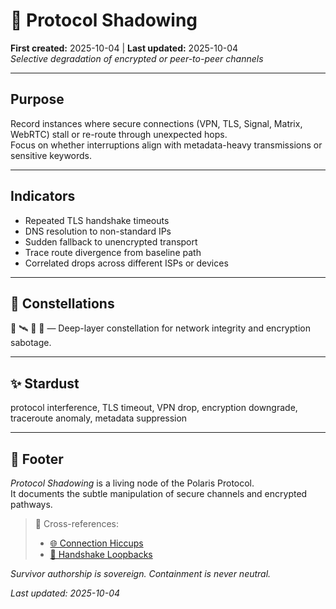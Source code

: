 # 📡 Protocol Shadowing  
**First created:** 2025-10-04 | **Last updated:** 2025-10-04  
*Selective degradation of encrypted or peer-to-peer channels*

---

## Purpose  

Record instances where secure connections (VPN, TLS, Signal, Matrix, WebRTC) stall or re-route through unexpected hops.  
Focus on whether interruptions align with metadata-heavy transmissions or sensitive keywords.

---

## Indicators  

- Repeated TLS handshake timeouts  
- DNS resolution to non-standard IPs  
- Sudden fallback to unencrypted transport  
- Trace route divergence from baseline path  
- Correlated drops across different ISPs or devices  

---

## 🌌 Constellations  

🧿 🛰️ 📡 🔮 — Deep-layer constellation for network integrity and encryption sabotage.

---

## ✨ Stardust  

protocol interference, TLS timeout, VPN drop, encryption downgrade, traceroute anomaly, metadata suppression

---

## 🏮 Footer  

*Protocol Shadowing* is a living node of the Polaris Protocol.  
It documents the subtle manipulation of secure channels and encrypted pathways.  

> 📡 Cross-references:  
> - [🌐 Connection Hiccups](../🌐_Connection_Hiccups/)  
> - [🔁 Handshake Loopbacks](../🔁_Handshake_Loopbacks/)  

*Survivor authorship is sovereign. Containment is never neutral.*  

_Last updated: 2025-10-04_
